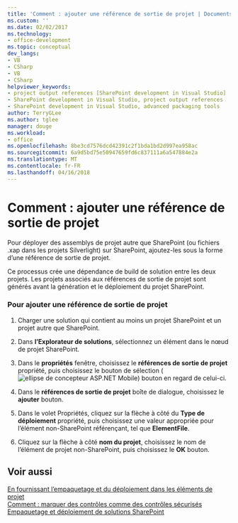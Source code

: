 ```yaml
---
title: 'Comment : ajouter une référence de sortie de projet | Documents Microsoft'
ms.custom: ''
ms.date: 02/02/2017
ms.technology:
- office-development
ms.topic: conceptual
dev_langs:
- VB
- CSharp
- VB
- CSharp
helpviewer_keywords:
- project output references [SharePoint development in Visual Studio]
- SharePoint development in Visual Studio, project output references
- SharePoint development in Visual Studio, advanced packaging tools
author: TerryGLee
ms.author: tglee
manager: douge
ms.workload:
- office
ms.openlocfilehash: 8be3cd7576dcd42391c2f1bda1bd2d997ea958ac
ms.sourcegitcommit: 6a9d5bd75e50947659fd6c837111a6a547884e2a
ms.translationtype: MT
ms.contentlocale: fr-FR
ms.lasthandoff: 04/16/2018
---
```

# <a name="how-to-add-a-project-output-reference"></a>Comment : ajouter une référence de sortie de projet
  Pour déployer des assemblys de projet autre que SharePoint (ou fichiers .xap dans les projets Silverlight) sur SharePoint, ajoutez-les sous la forme d’une référence de sortie de projet.  
  
 Ce processus crée une dépendance de build de solution entre les deux projets. Les projets associés aux références de sortie de projet sont générés avant la génération et le déploiement du projet SharePoint.  
  
### <a name="to-add-a-project-output-reference"></a>Pour ajouter une référence de sortie de projet  
  
1.  Charger une solution qui contient au moins un projet SharePoint et un projet autre que SharePoint.  
  
2.  Dans **l’Explorateur de solutions**, sélectionnez un élément dans le nœud de projet SharePoint.  
  
3.  Dans le **propriétés** fenêtre, choisissez le **références de sortie de projet** propriété, puis choisissez le bouton de sélection (![ellipse de concepteur ASP.NET Mobile](../sharepoint/media/mwellipsis.gif "ASP. Points de suspension NET Mobile concepteur")) bouton en regard de celui-ci.  
  
4.  Dans le **références de sortie de projet** boîte de dialogue, choisissez le **ajouter** bouton.  
  
5.  Dans le volet Propriétés, cliquez sur la flèche à côté du **Type de déploiement** propriété, puis choisissez une valeur appropriée pour l’élément non-SharePoint référençant, tel que **ElementFile**.  
  
6.  Cliquez sur la flèche à côté **nom du projet**, choisissez le nom de l’élément de projet non-SharePoint, puis choisissez le **OK** bouton.  
  
## <a name="see-also"></a>Voir aussi  
 [En fournissant l’empaquetage et du déploiement dans les éléments de projet](../sharepoint/providing-packaging-and-deployment-information-in-project-items.md)   
 [Comment : marquer des contrôles comme des contrôles sécurisés](../sharepoint/how-to-mark-controls-as-safe-controls.md)   
 [Empaquetage et déploiement de solutions SharePoint](../sharepoint/packaging-and-deploying-sharepoint-solutions.md)  
  
  